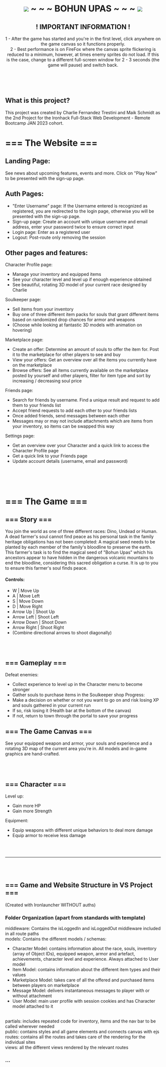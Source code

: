 <div align="center">

# ![](img/hourglass.png) ~ ~ ~ BOHUN UPAS ~ ~ ~ ![](img/hourglass.png)

## ! IMPORTANT INFORMATION ! 
1 - After the game has started and you're in the first level, click anywhere on the game canvas so it functions properly.
<br>
2 - Best performance is on FireFox where the canvas sprite flickering is reduced to a minimum, however, at times enemy sprites do not load. If this is the case, change to a different full-screen window for 2 - 3 seconds (the game will pause) and switch back.

<br><br><br>

</div>


## What is this project?
This project was created by Charlie Fernandez Trestini and Maik Schmidt as the 2nd Project for the Ironhack Full-Stack Web Development - Remote Bootcamp JAN 2023 cohort.

# === The Website ===

## Landing Page:
See news about upcoming features, events and more. Click on "Play Now" to be presented with the sign-up page.

## Auth Pages:
- "Enter Username" page: If the Username entered is recognized as registered, you are redirected to the login page, otherwise you will be presented with the sign-up page.
- Sign-up page: Create an account with unique username and email address, enter your password twice to ensure correct input
- Login page: Enter as a registered user
- Logout: Post-route only removing the session

## Other pages and features:
Character Profile page:
- Manage your inventory and equipped items
- See your character level and level up if enough experience obtained
- See beautiful, rotating 3D model of your current race designed by Charlie

Soulkeeper page:
- Sell items from your inventory
- Buy one of three different item packs for souls that grant different items based on randomized drop chances for armor and weapons
- (Choose while looking at fantastic 3D models with animation on hovering)

Marketplace page:
- Create an offer: Determine an amount of souls to offer the item for. Post it to the marketplace for other players to see and buy
- View your offers: Get an overview over all the items you currently have on the marketplace
- Browse offers: See all items currently available on the marketplace posted by yourself and other players, filter for item type and sort by increasing / decreasing soul price

Friends page:
- Search for friends by username. Find a unique result and request to add them to your friends list
- Accept friend requests to add each other to your friends lists
- Once added friends, send messages between each other
- Messages may or may not include attachments which are items from your inventory, so items can be swapped this way

Settings page:
- Get an overview over your Character and a quick link to access the Character Profile page
- Get a quick link to your Friends page
- Update account details (username, email and password)

<br><br><br>

# === The Game ===

## === Story ===
You join the world as one of three different races: Dino, Undead or Human. A dead farmer's soul cannot find peace as his personal task in the family heritage obligations has not been completed: A magical seed needs to be planted by each member of the family's bloodline to preserve the earth. This farmer's task is to find the magical seed of "Bohun Upas" which his ancestors appear to have hidden in the dangerous volcanic mountains to end the bloodline, considering this sacred obligation a curse. It is up to you to ensure this farmer's soul finds peace. 

#### Controls:
- W             | Move Up
- A             | Move Left
- S             | Move Down
- D             | Move Right
- Arrow Up      | Shoot Up
- Arrow Left    | Shoot Left
- Arrow Down    | Shoot Down
- Arrow Right   | Shoot Right
- (Combine directional arrows to shoot diagonally)

<br><br>

## === Gameplay ===
Defeat enemies: 
- Collect experience to level up in the Character menu to become stronger
- Gather souls to purchase items in the Soulkeeper shop
Progress:
- Make a decision on whether or not you want to go on and risk losing XP and souls gathered in your current run
- If so, risk losing it (Health bar at the bottom of the canvas)
- If not, return to town through the portal to save your progress 

## === The Game Canvas ===
See your equipped weapon and armor, your souls and experience and a rotating 3D map of the current area you're in. All models and in-game graphics are hand-crafted.

<br><br>

## === Character ===
Level up:
- Gain more HP
- Gain more Strength

Equipment:
- Equip weapons with different unique behaviors to deal more damage
- Equip armor to receive less damage

<br><br>


_________________________________________________________________________________________________

<br><br>

## === Game and Website Structure in VS Project ===
(Created with Ironlauncher WITHOUT auths)

### Folder Organization (apart from standards with template)
middleware: Contains the isLoggedIn and isLoggedOut middleware included in all route paths
<br>
models: Contains the different models / schemas:
- Character Model: contains information about the race, souls, inventory (array of Object IDs), equipped weapon, armor and artefact, achievements, character level and experience. Always attached to User model
- Item Model: contains information about the different item types and their values
- Marketplace Model: takes care of all the offered and purchased items between players on marketplace
- Message Model: delivers instantaneous messages to player with or without attachment
- User Model: main user profile with session cookies and has Character model attached to it
<br>
partials: includes repeated code for inventory, items and the nav bar to be called wherever needed
<br>
public: contains styles and all game elements and connects canvas with ejs
<br>
routes: contains all the routes and takes care of the rendering for the individual sites
<br>
views: all the different views rendered by the relevant routes

### ...